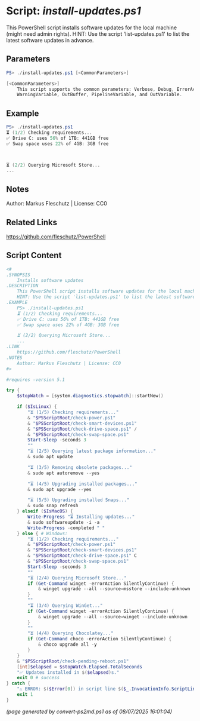 Script: *install-updates.ps1*
========================

This PowerShell script installs software updates for the local machine (might need admin rights).
HINT: Use the script 'list-updates.ps1' to list the latest software updates in advance.

Parameters
----------
```powershell
PS> ./install-updates.ps1 [<CommonParameters>]

[<CommonParameters>]
    This script supports the common parameters: Verbose, Debug, ErrorAction, ErrorVariable, WarningAction, 
    WarningVariable, OutBuffer, PipelineVariable, and OutVariable.
```

Example
-------
```powershell
PS> ./install-updates.ps1
⏳ (1/2) Checking requirements...
✅ Drive C: uses 56% of 1TB: 441GB free
✅ Swap space uses 22% of 4GB: 3GB free



⏳ (2/2) Querying Microsoft Store...
...

```

Notes
-----
Author: Markus Fleschutz | License: CC0

Related Links
-------------
https://github.com/fleschutz/PowerShell

Script Content
--------------
```powershell
<#
.SYNOPSIS
	Installs software updates
.DESCRIPTION
	This PowerShell script installs software updates for the local machine (might need admin rights).
	HINT: Use the script 'list-updates.ps1' to list the latest software updates in advance.
.EXAMPLE
	PS> ./install-updates.ps1
	⏳ (1/2) Checking requirements...
	✅ Drive C: uses 56% of 1TB: 441GB free
	✅ Swap space uses 22% of 4GB: 3GB free

	⏳ (2/2) Querying Microsoft Store...
	...
.LINK
	https://github.com/fleschutz/PowerShell
.NOTES
	Author: Markus Fleschutz | License: CC0
#>

#requires -version 5.1

try {
	$stopWatch = [system.diagnostics.stopwatch]::startNew()

	if ($IsLinux) {
		"⏳ (1/5) Checking requirements..."
		& "$PSScriptRoot/check-power.ps1"
		& "$PSScriptRoot/check-smart-devices.ps1"
		& "$PSScriptRoot/check-drive-space.ps1" /
		& "$PSScriptRoot/check-swap-space.ps1"
		Start-Sleep -seconds 3
		""
		"⏳ (2/5) Querying latest package information..."
		& sudo apt update

		"⏳ (3/5) Removing obsolete packages..."
		& sudo apt autoremove --yes

		"⏳ (4/5) Upgrading installed packages..."
		& sudo apt upgrade --yes

		"⏳ (5/5) Upgrading installed Snaps..."
		& sudo snap refresh
	} elseif ($IsMacOS) {
		Write-Progress "⏳ Installing updates..."
		& sudo softwareupdate -i -a
		Write-Progress -completed " "
	} else { # Windows:
		"⏳ (1/2) Checking requirements..."
		& "$PSScriptRoot/check-power.ps1"
		& "$PSScriptRoot/check-smart-devices.ps1"
		& "$PSScriptRoot/check-drive-space.ps1" C
		& "$PSScriptRoot/check-swap-space.ps1"
		Start-Sleep -seconds 3
		""
		"⏳ (2/4) Querying Microsoft Store..."
		if (Get-Command winget -errorAction SilentlyContinue) {
			& winget upgrade --all --source=msstore --include-unknown
		}
		""
		"⏳ (3/4) Querying WinGet..."
		if (Get-Command winget -errorAction SilentlyContinue) {
			& winget upgrade --all --source=winget --include-unknown
		}
		""
		"⏳ (4/4) Querying Chocolatey..."
		if (Get-Command choco -errorAction SilentlyContinue) {
			& choco upgrade all -y
		}
	}
	& "$PSScriptRoot/check-pending-reboot.ps1"
	[int]$elapsed = $stopWatch.Elapsed.TotalSeconds
	"✅ Updates installed in $($elapsed)s."
	exit 0 # success
} catch {
	"⚠️ ERROR: $($Error[0]) in script line $($_.InvocationInfo.ScriptLineNumber)."
	exit 1
}
```

*(page generated by convert-ps2md.ps1 as of 08/07/2025 16:01:04)*
